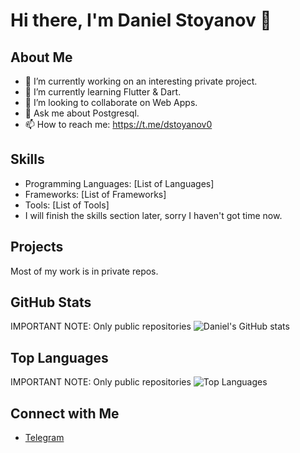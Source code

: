 # Hi there, I'm Daniel Stoyanov 👋

## About Me

- 🔭 I’m currently working on an interesting private project. 
- 🌱 I’m currently learning Flutter & Dart.
- 👯 I’m looking to collaborate on Web Apps. 
- 💬 Ask me about Postgresql.
- 📫 How to reach me: https://t.me/dstoyanov0

## Skills

- Programming Languages: [List of Languages]
- Frameworks: [List of Frameworks]
- Tools: [List of Tools]
- I will finish the skills section later, sorry I haven't got time now. 

## Projects

Most of my work is in private repos. 

## GitHub Stats

IMPORTANT NOTE: Only public repositories
![Daniel's GitHub stats](https://github-readme-stats.vercel.app/api?username=daniel-stoyanov2009&show_icons=true&theme=radical)

## Top Languages

IMPORTANT NOTE: Only public repositories
![Top Languages](https://github-readme-stats.vercel.app/api/top-langs/?username=daniel-stoyanov2009&layout=compact&theme=radical)

## Connect with Me

- [Telegram](https://t.me/dstoyanov0)
